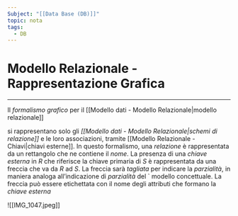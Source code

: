 ```yaml
---
Subject: "[[Data Base (DB)]]"
topic: nota
tags:
  - DB
---
```


# Modello Relazionale - Rappresentazione Grafica
---
Il _formalismo grafico_ per il  [[Modello dati - Modello Relazionale|modello relazionale]] 

si rappresentano solo gli _[[Modello dati - Modello Relazionale|schemi di relazione]]_ e le loro associazioni, tramite [[Modello Relazionale - Chiavi|chiavi esterne]].
In questo formalismo, una _relazione_ è rappresentata da un rettangolo che ne contiene il _nome_.
La presenza di una _chiave esterna_ in $R$ che riferisce la chiave primaria di $S$ è rappresentata da una freccia che va da $R$ ad $S$.
La freccia sarà _tagliata_ per indicare la _parzialità_, in maniera analoga all’indicazione di _parzialità_ del `
modello concettuale.
La freccia può essere etichettata con il nome degli attributi che formano la _chiave esterna_


![[IMG_1047.jpeg]]